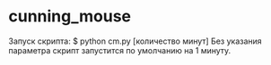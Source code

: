 # cunning_mouse

Запуск скрипта:
$ python cm.py [количество минут]
Без указания параметра скрипт запустится по умолчанию на 1 минуту. 

